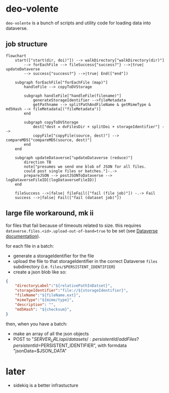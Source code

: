 # deo-volente

`deo-volente` is a bunch of scripts and utility code for loading data into dataverse.

## job structure

```mermaid
flowchart
    start(["start(dir, doi)"]) --> walkDirectory["walkDirectory(dir)"]
        --> forEachFile --> fileSuccess{"success?"} -->|true| updateDataverse
        --> success{"success?"} -->|true| End(["end"]) 

    subgraph forEachFile["forEachFile (map)"]
        handleFile --> copyToDVStorage 

        subgraph handleFile["handleFile(filename)"]
            generateStorageIdentifier -->fileMetadata
            getPathname --> splitPathAndFileName & getMimeType & md5Hash --> fileMetadata[("fileMetadata")]
        end
        
        subgraph copyToDVStorage
            dest["dest = dvFilesDir + splitDoi + storageIdentifier"] -->
            copyFile["copyFile(source, dest)"] --> compareMD5["compareMD5(source, dest)"]
        end
    end

    subgraph updateDataverse["updateDataverse (reduce)"]
        direction TB
        note["presumes we send one blob of JSON for all files.
        could post single files or batches."]-.->
        prepareJSON --> postJSONToDataverse --> logDataverseFileID[(logDataverseFileID)]
    end

    fileSuccess -->|false| fileFail(["fail (file job)"]) -.-> Fail
    success -->|false| Fail(["fail (dataset job)"])
```

## large file workaround, mk ii

for files that fail because of timeouts related to size. this requires `dataverse.files.<id>.upload-out-of-band=true` to be set (see [Dataverse documentation](https://guides.dataverse.org/en/latest/installation/config.html#file-storage)).

for each file in a batch:

* generate a storageIdentifier for the file
* upload the file to that storageIdentifier in the correct Dataverse `files` subdirectory (i.e. `files/$PERSISTENT_IDENTIFIER`)
* create a json blob like so:

```json
{
    "directoryLabel":"${relativePathInDatset}",
    "storageIdentifier":"file://${storageIdentifier}",
    "fileName":"${fileName.ext}",
    "mimeType":"${mime/type}",
    "description": "",
    "md5Hash": "${checksum}",
}
```

then, when you have a batch:

* make an array of all the json objects
* POST to "$SERVER_URL/api/datasets/:persistentId/addFiles?persistentId=$PERSISTENT_IDENTIFIER", with formdata "jsonData=$JSON_DATA"

# later

* sidekiq is a better infrastucture